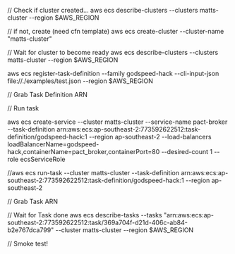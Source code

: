 // Check if cluster created...
aws ecs describe-clusters --clusters matts-cluster --region $AWS_REGION

  //  if not, create (need cfn template)
  aws ecs create-cluster --cluster-name "matts-cluster"

// Wait for cluster to become ready
aws ecs describe-clusters --clusters matts-cluster --region $AWS_REGION

aws ecs register-task-definition --family godspeed-hack  --cli-input-json file://./examples/test.json  --region $AWS_REGION

// Grab Task Definition ARN

// Run task

aws ecs create-service  --cluster matts-cluster --service-name pact-broker --task-definition arn:aws:ecs:ap-southeast-2:773592622512:task-definition/godspeed-hack:1 --region ap-southeast-2 --load-balancers loadBalancerName=godspeed-hack,containerName=pact_broker,containerPort=80 --desired-count 1 --role ecsServiceRole


//aws ecs run-task  --cluster matts-cluster --task-definition arn:aws:ecs:ap-southeast-2:773592622512:task-definition/godspeed-hack:1 --region ap-southeast-2

// Grab Task ARN

// Wait for Task done
aws ecs describe-tasks --tasks "arn:aws:ecs:ap-southeast-2:773592622512:task/369a704f-d21d-406c-ab84-b2e767dca799" --cluster matts-cluster --region $AWS_REGION

// Smoke test!

